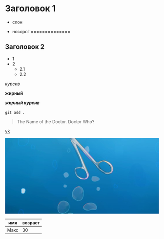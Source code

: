 # Заголовок 1
* слон

* носорог
==============

## Заголовок 2
- 1
- 2
    + 2.1
    + 2.2

*курсив*

**жирный**

***жирный курсив***

`git add .`
> The Name of the Doctor. Doctor Who?

[vk](https://vk.com/)

![doc](doc.png)

|имя | возраст |
|----|---------|
|Макс| 30      |